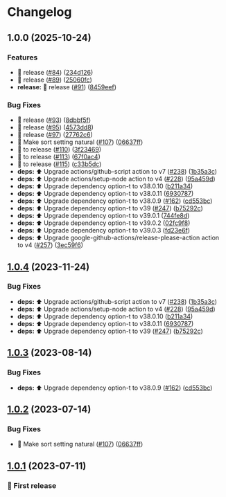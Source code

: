 # Changelog

## 1.0.0 (2025-10-24)


### Features

* :bookmark: release ([#84](https://github.com/naokiy/obsidian-auto-create-periodic-note/issues/84)) ([234d126](https://github.com/naokiy/obsidian-auto-create-periodic-note/commit/234d1260d6a10f4f72a33962ba18841ea4b3fd27))
* :bookmark: release ([#89](https://github.com/naokiy/obsidian-auto-create-periodic-note/issues/89)) ([25060fc](https://github.com/naokiy/obsidian-auto-create-periodic-note/commit/25060fc9a645c5c7559cf165acfc1ff0157e3e17))
* **release:** :bookmark: release ([#91](https://github.com/naokiy/obsidian-auto-create-periodic-note/issues/91)) ([8459eef](https://github.com/naokiy/obsidian-auto-create-periodic-note/commit/8459eef474d9253521ec1751aacab1993e21f042))


### Bug Fixes

* :bookmark: release ([#93](https://github.com/naokiy/obsidian-auto-create-periodic-note/issues/93)) ([8dbbf5f](https://github.com/naokiy/obsidian-auto-create-periodic-note/commit/8dbbf5fcc44c22b1b4c720e931cb923da6b2681d))
* :bookmark: release ([#95](https://github.com/naokiy/obsidian-auto-create-periodic-note/issues/95)) ([4573dd8](https://github.com/naokiy/obsidian-auto-create-periodic-note/commit/4573dd8ff1fa780e9613f782bbf3734d59f10c85))
* :bookmark: release ([#97](https://github.com/naokiy/obsidian-auto-create-periodic-note/issues/97)) ([27762c6](https://github.com/naokiy/obsidian-auto-create-periodic-note/commit/27762c6a437519be0c00c295a2e0d38356972268))
* :bug: Make sort setting natural ([#107](https://github.com/naokiy/obsidian-auto-create-periodic-note/issues/107)) ([06637ff](https://github.com/naokiy/obsidian-auto-create-periodic-note/commit/06637ff91dc2fff7a52a095c8b531bcd085c6d63))
* :bug: to release ([#110](https://github.com/naokiy/obsidian-auto-create-periodic-note/issues/110)) ([3f23469](https://github.com/naokiy/obsidian-auto-create-periodic-note/commit/3f234696bd530f0db3e0cc7fc03ab1ace94fae93))
* :bug: to release ([#113](https://github.com/naokiy/obsidian-auto-create-periodic-note/issues/113)) ([67f0ac4](https://github.com/naokiy/obsidian-auto-create-periodic-note/commit/67f0ac41ec33095b4b80af100d4d73e50e975e20))
* :bug: to release ([#115](https://github.com/naokiy/obsidian-auto-create-periodic-note/issues/115)) ([c33b5dc](https://github.com/naokiy/obsidian-auto-create-periodic-note/commit/c33b5dcf5fc1943eeed4aa65324fca51b2caf109))
* **deps:** ⬆️ Upgrade actions/github-script action to v7 ([#238](https://github.com/naokiy/obsidian-auto-create-periodic-note/issues/238)) ([1b35a3c](https://github.com/naokiy/obsidian-auto-create-periodic-note/commit/1b35a3c28cf305772d02fb960308ac716076eea5))
* **deps:** ⬆️ Upgrade actions/setup-node action to v4 ([#228](https://github.com/naokiy/obsidian-auto-create-periodic-note/issues/228)) ([95a459d](https://github.com/naokiy/obsidian-auto-create-periodic-note/commit/95a459dd8f2c3e66442940f7dc4907ad0226ab97))
* **deps:** ⬆️ Upgrade dependency option-t to v38.0.10 ([b211a34](https://github.com/naokiy/obsidian-auto-create-periodic-note/commit/b211a346863ab25bee417f122c51d05b118cf4dc))
* **deps:** ⬆️ Upgrade dependency option-t to v38.0.11 ([6930787](https://github.com/naokiy/obsidian-auto-create-periodic-note/commit/693078704cb4c19f62b0078fc224b63ad9ca9970))
* **deps:** ⬆️ Upgrade dependency option-t to v38.0.9 ([#162](https://github.com/naokiy/obsidian-auto-create-periodic-note/issues/162)) ([cd553bc](https://github.com/naokiy/obsidian-auto-create-periodic-note/commit/cd553bc892eaba6733c0cd6cdbf9dda7ef7869f4))
* **deps:** ⬆️ Upgrade dependency option-t to v39 ([#247](https://github.com/naokiy/obsidian-auto-create-periodic-note/issues/247)) ([b75292c](https://github.com/naokiy/obsidian-auto-create-periodic-note/commit/b75292ca9efd12be70f01cefe1d6e8a8177296cb))
* **deps:** ⬆️ Upgrade dependency option-t to v39.0.1 ([744fe8d](https://github.com/naokiy/obsidian-auto-create-periodic-note/commit/744fe8d204f920152d1d2a97ed69ab5497d7731c))
* **deps:** ⬆️ Upgrade dependency option-t to v39.0.2 ([02fc9f8](https://github.com/naokiy/obsidian-auto-create-periodic-note/commit/02fc9f81bd22cec96f08df6b5eadd22fbbb052ad))
* **deps:** ⬆️ Upgrade dependency option-t to v39.0.3 ([fd23e6f](https://github.com/naokiy/obsidian-auto-create-periodic-note/commit/fd23e6fd11dfbff859fcb58b09500b32fc31da9c))
* **deps:** ⬆️ Upgrade google-github-actions/release-please-action action to v4 ([#257](https://github.com/naokiy/obsidian-auto-create-periodic-note/issues/257)) ([3ec59f6](https://github.com/naokiy/obsidian-auto-create-periodic-note/commit/3ec59f6d64d5d1137d22a5ade500b34e8073b0db))

## [1.0.4](https://github.com/naokiy/obsidian-auto-create-periodic-note/compare/1.0.3...1.0.4) (2023-11-24)


### Bug Fixes

* **deps:** ⬆️ Upgrade actions/github-script action to v7 ([#238](https://github.com/naokiy/obsidian-auto-create-periodic-note/issues/238)) ([1b35a3c](https://github.com/naokiy/obsidian-auto-create-periodic-note/commit/1b35a3c28cf305772d02fb960308ac716076eea5))
* **deps:** ⬆️ Upgrade actions/setup-node action to v4 ([#228](https://github.com/naokiy/obsidian-auto-create-periodic-note/issues/228)) ([95a459d](https://github.com/naokiy/obsidian-auto-create-periodic-note/commit/95a459dd8f2c3e66442940f7dc4907ad0226ab97))
* **deps:** ⬆️ Upgrade dependency option-t to v38.0.10 ([b211a34](https://github.com/naokiy/obsidian-auto-create-periodic-note/commit/b211a346863ab25bee417f122c51d05b118cf4dc))
* **deps:** ⬆️ Upgrade dependency option-t to v38.0.11 ([6930787](https://github.com/naokiy/obsidian-auto-create-periodic-note/commit/693078704cb4c19f62b0078fc224b63ad9ca9970))
* **deps:** ⬆️ Upgrade dependency option-t to v39 ([#247](https://github.com/naokiy/obsidian-auto-create-periodic-note/issues/247)) ([b75292c](https://github.com/naokiy/obsidian-auto-create-periodic-note/commit/b75292ca9efd12be70f01cefe1d6e8a8177296cb))

## [1.0.3](https://github.com/naokiy/obsidian-auto-create-periodic-note/compare/1.0.2...1.0.3) (2023-08-14)


### Bug Fixes

* **deps:** ⬆️ Upgrade dependency option-t to v38.0.9 ([#162](https://github.com/naokiy/obsidian-auto-create-periodic-note/issues/162)) ([cd553bc](https://github.com/naokiy/obsidian-auto-create-periodic-note/commit/cd553bc892eaba6733c0cd6cdbf9dda7ef7869f4))

## [1.0.2](https://github.com/naokiy/obsidian-auto-create-periodic-note/compare/1.0.1...1.0.2) (2023-07-14)


### Bug Fixes

* :bug: Make sort setting natural ([#107](https://github.com/naokiy/obsidian-auto-create-periodic-note/issues/107)) ([06637ff](https://github.com/naokiy/obsidian-auto-create-periodic-note/commit/06637ff91dc2fff7a52a095c8b531bcd085c6d63))

## [1.0.1](https://github.com/naokiy/obsidian-auto-create-periodic-note/compare/1.0.0...1.0.1) (2023-07-11)

### :tada: First release
